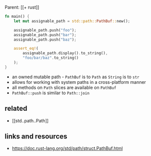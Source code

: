 Parent: [[+ rust]]

```rust
fn main() {
    let mut assignable_path = std::path::PathBuf::new();

    assignable_path.push("foo");
    assignable_path.push("bar");
    assignable_path.push("baz");

    assert_eq!(
        assignable_path.display().to_string(),
        "foo/bar/baz".to_string()
    );
}
```

- an owned mutable path - `PathBuf` is to `Path` as `String` is to `str`
- allows for working with system paths in a cross-platform manner
- all methods on `Path` slices are available on `PathBuf`
- `PathBuf::push` is similar to `Path::join`

## related

- [[std..path..Path]]

## links and resources

- https://doc.rust-lang.org/std/path/struct.PathBuf.html
